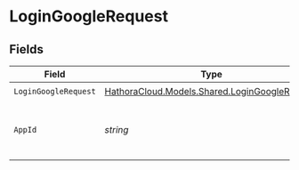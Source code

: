# LoginGoogleRequest


## Fields

| Field                                                                                      | Type                                                                                       | Required                                                                                   | Description                                                                                | Example                                                                                    |
| ------------------------------------------------------------------------------------------ | ------------------------------------------------------------------------------------------ | ------------------------------------------------------------------------------------------ | ------------------------------------------------------------------------------------------ | ------------------------------------------------------------------------------------------ |
| `LoginGoogleRequest`                                                                       | [HathoraCloud.Models.Shared.LoginGoogleRequest](../../models/shared/LoginGoogleRequest.md) | :heavy_check_mark:                                                                         | N/A                                                                                        |                                                                                            |
| `AppId`                                                                                    | *string*                                                                                   | :heavy_minus_sign:                                                                         | N/A                                                                                        | app-af469a92-5b45-4565-b3c4-b79878de67d2                                                   |